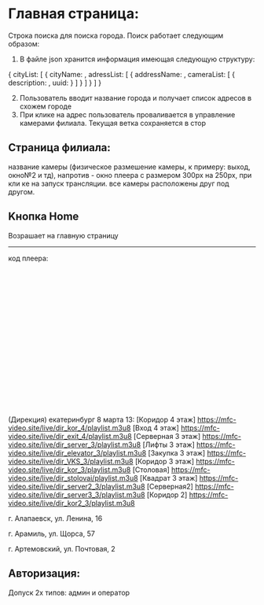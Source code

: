 # Главная страница:

Строка поиска для поиска города. Поиск работает следующим образом: 
1) В файле json хранится информация имеющая следующую структуру:


{
    cityList: [
        {
          cityName: <String>,
          adressList: [
            {
              addressName: <String>,
              cameraList: [
                {
                    description: <SOME-DESCRIPTION>,
                    uuid: <UNIQUE-VALUE>
                }
              ]
            }
          ]
        }
    ]
}

2) Пользователь вводит название города и получает список адресов в схожем городе 
3) При клике на адрес пользователь проваливается в управление камерами филиала. Текущая ветка сохраняется в стор

## Cтраница филиала:
название камеры (физическое размешение камеры, к примеру: выход, окно№2 и тд), напротив - окно плеера с размером 300px на 250px, при кли ке на <play> запуск трансляции.
все камеры расположены друг под другом.

## Kнопка Home

Bозрашает на главную страницу

---

код плеера:
<HTML>
<HEAD>
	<title>My Wowza Player Video</title>
	<script type="text/javascript" src="https://player.wowza.com/player/latest/wowzaplayer.min.js"></script>
</HEAD>
<BODY>
<div id="playerElement" style="width:100%; height:0; padding:0 0 56.25% 0"></div>
<script type="text/javascript">
	WowzaPlayer.create('playerElement',
		{
		"license":"PLAY2-jPNR8-J8WTA-Eabzm-4Cj6E-u7CPZ",
		"title":"Дирекция (коридор 4 этаж)",
		"description":"_",
		"sourceURL":"https://mfc-video.site/live/dir_kor_4/playlist.m3u8",
    "autoPlay":false,
		"volume":"75",
		"mute":false,
		"loop":false,
		"audioOnly":false,
		"uiShowQuickRewind":true,
		"uiQuickRewindSeconds":"30"
		}
	);
	</script>
<BODY>
</HTML>

(Дирекция) екатеринбург 8 марта 13:
    [Коридор 4 этаж]	 https://mfc-video.site/live/dir_kor_4/playlist.m3u8
    [Вход 4 этаж]	 https://mfc-video.site/live/dir_exit_4/playlist.m3u8
    [Серверная 3 этаж]	 https://mfc-video.site/live/dir_server_3/playlist.m3u8
    [Лифты 3 этаж]	 https://mfc-video.site/live/dir_elevator_3/playlist.m3u8
    [Закупка 3 этаж]	 https://mfc-video.site/live/dir_VKS_3/playlist.m3u8
    [Коридор 3 этаж]	 https://mfc-video.site/live/dir_kor_3/playlist.m3u8
    [Столовая] 	         https://mfc-video.site/live/dir_stolovai/playlist.m3u8
    [Квадрат 3 этаж]	 https://mfc-video.site/live/dir_server2_3/playlist.m3u8
    [Серверная2]	 https://mfc-video.site/live/dir_server3_3/playlist.m3u8
    [Коридор 2]	         https://mfc-video.site/live/dir_kor2_3/playlist.m3u8
    
 г. Алапаевск, ул. Ленина, 16
 
 г. Арамиль, ул. Щорса, 57
 
 г. Артемовский, ул. Почтовая, 2
 
## Авторизация:
Допуск  2х типов: админ и оператор

 
 
 
